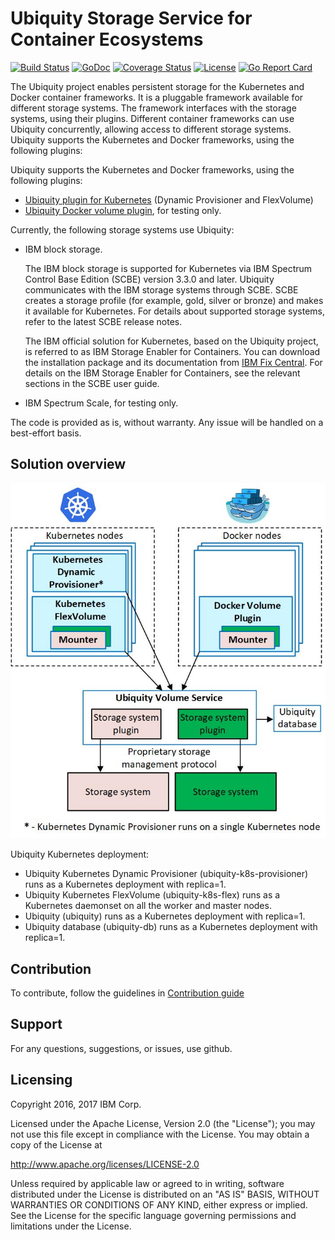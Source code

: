 # Ubiquity Storage Service for Container Ecosystems 
[![Build Status](https://travis-ci.org/IBM/ubiquity.svg?branch=master)](https://travis-ci.org/IBM/ubiquity)
[![GoDoc](https://godoc.org/github.com/IBM/ubiquity?status.svg)](https://godoc.org/github.com/IBM/ubiquity)
[![Coverage Status](https://coveralls.io/repos/github/IBM/ubiquity/badge.svg?branch=dev)](https://coveralls.io/github/IBM/ubiquity?branch=dev)
[![License](https://img.shields.io/badge/license-Apache--2.0-blue.svg)](http://www.apache.org/licenses/LICENSE-2.0)
[![Go Report Card](https://goreportcard.com/badge/github.com/IBM/ubiquity)](https://goreportcard.com/report/github.com/IBM/ubiquity)


The Ubiquity project enables persistent storage for the Kubernetes and Docker container frameworks. It is a pluggable framework available for different storage systems. The framework interfaces with the storage systems, using their plugins. Different container frameworks can use Ubiquity concurrently, allowing access to different storage systems.
Ubiquity supports the Kubernetes and Docker frameworks, using the following plugins:

Ubiquity supports the Kubernetes and Docker frameworks, using the following plugins:

- [Ubiquity plugin for Kubernetes](https://github.com/IBM/ubiquity-k8s) (Dynamic Provisioner and FlexVolume)
- [Ubiquity Docker volume plugin](https://github.com/IBM/ubiquity-docker-plugin), for testing only.

Currently, the following storage systems use Ubiquity:
* IBM block storage.

   The IBM block storage is supported for Kubernetes via IBM Spectrum Control Base Edition (SCBE) version 3.3.0 and later. Ubiquity communicates with the IBM storage systems through SCBE. SCBE creates a storage profile (for example, gold, silver or bronze) and makes it available for Kubernetes. For details about supported storage systems, refer to the latest SCBE release notes.
   
   The IBM official solution for Kubernetes, based on the Ubiquity project, is referred to as IBM Storage Enabler for Containers. You can download the installation package and its documentation from [IBM Fix Central](https://www-945.ibm.com/support/fixcentral/swg/selectFixes?parent=Software%2Bdefined%2Bstorage&product=ibm/StorageSoftware/IBM+Spectrum+Control&release=All&platform=Linux&function=all). For details on the IBM Storage Enabler for Containers, see the relevant sections in the SCBE user guide.   

* IBM Spectrum Scale, for testing only.

The code is provided as is, without warranty. Any issue will be handled on a best-effort basis.

## Solution overview

![Ubiquity Overview](images/ubiquity_architecture_draft_for_github.jpg)

Ubiquity Kubernetes deployment:
   *   Ubiquity Kubernetes Dynamic Provisioner (ubiquity-k8s-provisioner) runs as a Kubernetes deployment with replica=1.
   *   Ubiquity Kubernetes FlexVolume (ubiquity-k8s-flex) runs as a Kubernetes daemonset on all the worker and master nodes.
   *   Ubiquity (ubiquity) runs as a Kubernetes deployment with replica=1.
   *   Ubiquity database (ubiquity-db) runs as a Kubernetes deployment with replica=1.


## Contribution
To contribute, follow the guidelines in [Contribution guide](contribution-guide.md)



## Support
For any questions, suggestions, or issues, use github.

## Licensing

Copyright 2016, 2017 IBM Corp.

Licensed under the Apache License, Version 2.0 (the "License");
you may not use this file except in compliance with the License.
You may obtain a copy of the License at

http://www.apache.org/licenses/LICENSE-2.0

Unless required by applicable law or agreed to in writing, software
distributed under the License is distributed on an "AS IS" BASIS,
WITHOUT WARRANTIES OR CONDITIONS OF ANY KIND, either express or implied.
See the License for the specific language governing permissions and
limitations under the License.
